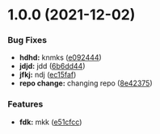 # 1.0.0 (2021-12-02)


### Bug Fixes

* **hdhd:** knmks ([e092444](https://github.com/shubhamprataps/semver/commit/e092444a6a655e673fb5ce3e3ae16c7a78323628))
* **jdjd:** jdd ([6b6dd44](https://github.com/shubhamprataps/semver/commit/6b6dd44579e205688bcb9601547b8345610bd33f))
* **jfkj:** ndj ([ec15faf](https://github.com/shubhamprataps/semver/commit/ec15faf402e3c6a4b9c95d97cacd6d6d7c8f0a05))
* **repo change:** changing repo ([8e42375](https://github.com/shubhamprataps/semver/commit/8e423752dbefb0bcc95b00c21196a54fff008c98))


### Features

* **fdk:** mkk ([e51cfcc](https://github.com/shubhamprataps/semver/commit/e51cfcc0086d79eecb5e94c86b0a3357770cf498))
